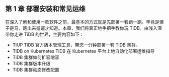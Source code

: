 ## 第 1 章 部署安装和常见运维
在深入了解和使用一款软件之前，最基本的方式就是先部署一套跑一跑。毕竟是骡子是马，跑出来遛遛才知道。本章，我们将真正地手把手教你玩 TiDB，由浅入深带你走进 TiDB 的世界，主要内容如下：
- TiUP TiDB 官方版本管理工具，带您一分钟部署一套 TiDB 集群。
- TiDB on Kubernetes TiDB 在 Kubernetes 平台上地自动化部署运维指导
- TiDB 集群如何扩容缩容
- TiDB 集群版本升级
- TiDB 集群动态修改配置
